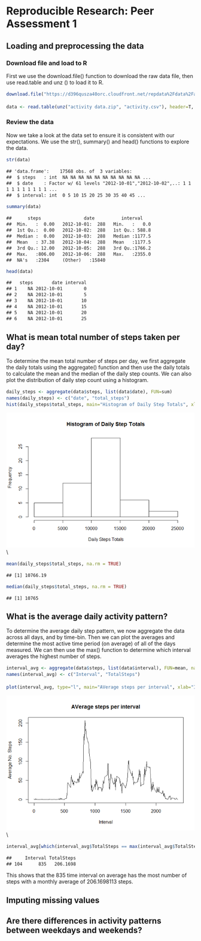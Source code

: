 # Reproducible Research: Peer Assessment 1


## Loading and preprocessing the data

### Download file and load to R

First we use the download.file() function to download the raw data file, then use read.table and unz
() to load it to R.


```r
download.file("https://d396qusza40orc.cloudfront.net/repdata%2Fdata%2Factivity.zip", "activity data.zip")

data <- read.table(unz("activity data.zip", "activity.csv"), header=T, sep=",")
```

### Review the data

Now we take a look at the data set to ensure it is consistent with our expectations. We use the str(), summary() and head() functions to explore the data.


```r
str(data)
```

```
## 'data.frame':	17568 obs. of  3 variables:
##  $ steps   : int  NA NA NA NA NA NA NA NA NA NA ...
##  $ date    : Factor w/ 61 levels "2012-10-01","2012-10-02",..: 1 1 1 1 1 1 1 1 1 1 ...
##  $ interval: int  0 5 10 15 20 25 30 35 40 45 ...
```

```r
summary(data)
```

```
##      steps                date          interval     
##  Min.   :  0.00   2012-10-01:  288   Min.   :   0.0  
##  1st Qu.:  0.00   2012-10-02:  288   1st Qu.: 588.8  
##  Median :  0.00   2012-10-03:  288   Median :1177.5  
##  Mean   : 37.38   2012-10-04:  288   Mean   :1177.5  
##  3rd Qu.: 12.00   2012-10-05:  288   3rd Qu.:1766.2  
##  Max.   :806.00   2012-10-06:  288   Max.   :2355.0  
##  NA's   :2304     (Other)   :15840
```

```r
head(data)
```

```
##   steps       date interval
## 1    NA 2012-10-01        0
## 2    NA 2012-10-01        5
## 3    NA 2012-10-01       10
## 4    NA 2012-10-01       15
## 5    NA 2012-10-01       20
## 6    NA 2012-10-01       25
```

## What is mean total number of steps taken per day?

To determine the mean total number of steps per day, we first aggregate the daily totals using the aggregate() function and then use the daily totals to calculate the mean and the median of the daily step counts.  We can also plot the distribution of daily step count using a histogram.


```r
daily_steps <- aggregate(data$steps, list(data$date), FUN=sum)
names(daily_steps) <- c("date", "total_steps")
hist(daily_steps$total_steps, main="Histogram of Daily Step Totals", xlab = "Daily Steps Totals")
```

![](PA1_template_files/figure-html/unnamed-chunk-3-1.png)\

```r
mean(daily_steps$total_steps, na.rm = TRUE)
```

```
## [1] 10766.19
```

```r
median(daily_steps$total_steps, na.rm = TRUE)
```

```
## [1] 10765
```


## What is the average daily activity pattern?

To determine the average daily step pattern, we now aggregate the data across all days, and by time-bin.  Then we can plot the averages and determine the most active time period (on average) of all of the days measured.  We can then use the max() function to determine which interval averages the highest number of steps. 



```r
interval_avg <- aggregate(data$steps, list(data$interval), FUN=mean, na.rm=TRUE)
names(interval_avg) <- c("Interval", "TotalSteps")

plot(interval_avg, type="l", main="AVerage steps per interval", xlab="Interval", ylab="Average No. Steps")
```

![](PA1_template_files/figure-html/unnamed-chunk-4-1.png)\

```r
interval_avg[which(interval_avg$TotalSteps == max(interval_avg$TotalSteps)),]
```

```
##     Interval TotalSteps
## 104      835   206.1698
```

This shows that the 835 time interval on average has the most number of steps with a monthly average of 206.1698113 steps.

## Imputing missing values



## Are there differences in activity patterns between weekdays and weekends?
